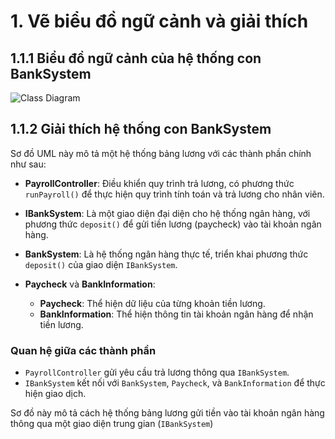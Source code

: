 # 1. Vẽ biểu đồ ngữ cảnh và giải thích
## 1.1.1 Biểu đồ ngữ cảnh của hệ thống con BankSystem

![Class Diagram](https://www.planttext.com/api/plantuml/png/d5AzJiCm4Dxp5ATEhKGYM2ChgkZK3Qaho-6unOfzjco7De8-6GEFn2jWrqe9RISyn1T_z_tauk_FhwKFw4AlLO5AcRsM1qcxmdUIB3hKm8ssXWI5JHYK02TuGDefKSG5m1Lw3qyuEAFKob18kt306CylJHExhl4QN4zWy_byaQGa1U6so0Mi7v6wpU23qF0U4O1MMEDbc6DKug-2TpMCrLqYciIe8JtNj3LEOv265f5x_4qvKMNCzoy-rzQPmz0qoMZIKV_RynY5uhXa6CxzZEM3x79ATUwvu6VyUc1bQ_PKDdzcKyEibUc7Z5azdEmyl4byflkgUfX5iIc5VLJLv3Clq38QZ9blG3UY5iLIK9jkpmy0003__mC0)

## 1.1.2 Giải thích hệ thống con BankSystem

Sơ đồ UML này mô tả một hệ thống bảng lương với các thành phần chính như sau:

- **PayrollController**: Điều khiển quy trình trả lương, có phương thức `runPayroll()` để thực hiện quy trình tính toán và trả lương cho nhân viên.
  
- **IBankSystem**: Là một giao diện đại diện cho hệ thống ngân hàng, với phương thức `deposit()` để gửi tiền lương (paycheck) vào tài khoản ngân hàng.

- **BankSystem**: Là hệ thống ngân hàng thực tế, triển khai phương thức `deposit()` của giao diện `IBankSystem`.

- **Paycheck** và **BankInformation**:
  - **Paycheck**: Thể hiện dữ liệu của từng khoản tiền lương.
  - **BankInformation**: Thể hiện thông tin tài khoản ngân hàng để nhận tiền lương.

### Quan hệ giữa các thành phần
- `PayrollController` gửi yêu cầu trả lương thông qua `IBankSystem`.
- `IBankSystem` kết nối với `BankSystem`, `Paycheck`, và `BankInformation` để thực hiện giao dịch.

Sơ đồ này mô tả cách hệ thống bảng lương gửi tiền vào tài khoản ngân hàng thông qua một giao diện trung gian (`IBankSystem`)
